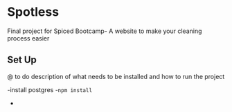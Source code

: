 # Spotless

Final project for Spiced Bootcamp-
A website to make your cleaning process easier

## Set Up

@ to do
description of what needs to be installed and how to run the project

-install postgres -`npm install`

-
